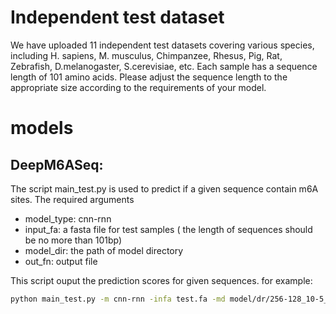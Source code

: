 # Independent test dataset
We have uploaded 11 independent test datasets covering various species, including H. sapiens, M. musculus, Chimpanzee, Rhesus, Pig, Rat, Zebrafish, D.melanogaster, S.cerevisiae, etc. Each sample has a sequence length of 101 amino acids. Please adjust the sequence length to the appropriate size according to the requirements of your model.

# models
## DeepM6ASeq:
The script main_test.py is used to predict if a given sequence contain m6A sites. The required arguments

* model_type: cnn-rnn
* input_fa: a fasta file for test samples ( the length of sequences should be no more than 101bp)
* model_dir: the path of model directory
* out_fn: output file

This script ouput the prediction scores for given sequences. for example:
```bash
python main_test.py -m cnn-rnn -infa test.fa -md model/dr/256-128_10-5_0_0.5_Y_Y_64_0.001_256_64 -outfn out_fn1

